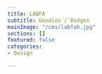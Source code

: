 ```yaml
---
title: LABFA
subtitle: Goodies / Badges
mainImage: "/cms/labfab.jpg"
sections: []
featured: false
categories:
- Design

---
```

